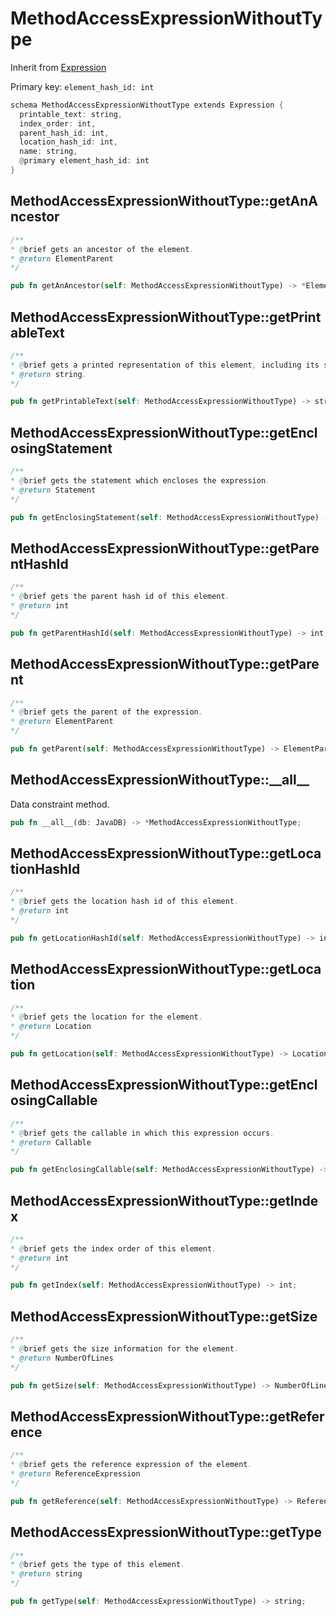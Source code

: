 # MethodAccessExpressionWithoutType

Inherit from [Expression](./Expression.md)

Primary key: `element_hash_id: int`

```rust
schema MethodAccessExpressionWithoutType extends Expression {
  printable_text: string,
  index_order: int,
  parent_hash_id: int,
  location_hash_id: int,
  name: string,
  @primary element_hash_id: int
}
```
## MethodAccessExpressionWithoutType::getAnAncestor

```java
/**
* @brief gets an ancestor of the element.
* @return ElementParent 
*/
```
```rust
pub fn getAnAncestor(self: MethodAccessExpressionWithoutType) -> *ElementParent;
```
## MethodAccessExpressionWithoutType::getPrintableText

```java
/**
* @brief gets a printed representation of this element, including its structure where applicable.
* @return string.
*/
```
```rust
pub fn getPrintableText(self: MethodAccessExpressionWithoutType) -> string;
```
## MethodAccessExpressionWithoutType::getEnclosingStatement

```java
/**
* @brief gets the statement which encloses the expression.
* @return Statement 
*/
```
```rust
pub fn getEnclosingStatement(self: MethodAccessExpressionWithoutType) -> Statement;
```
## MethodAccessExpressionWithoutType::getParentHashId

```java
/**
* @brief gets the parent hash id of this element.
* @return int
*/
```
```rust
pub fn getParentHashId(self: MethodAccessExpressionWithoutType) -> int;
```
## MethodAccessExpressionWithoutType::getParent

```java
/**
* @brief gets the parent of the expression.
* @return ElementParent 
*/
```
```rust
pub fn getParent(self: MethodAccessExpressionWithoutType) -> ElementParent;
```
## MethodAccessExpressionWithoutType::\_\_all\_\_

Data constraint method.

```rust
pub fn __all__(db: JavaDB) -> *MethodAccessExpressionWithoutType;
```
## MethodAccessExpressionWithoutType::getLocationHashId

```java
/**
* @brief gets the location hash id of this element.
* @return int
*/
```
```rust
pub fn getLocationHashId(self: MethodAccessExpressionWithoutType) -> int;
```
## MethodAccessExpressionWithoutType::getLocation

```java
/**
* @brief gets the location for the element.
* @return Location
*/
```
```rust
pub fn getLocation(self: MethodAccessExpressionWithoutType) -> Location;
```
## MethodAccessExpressionWithoutType::getEnclosingCallable

```java
/**
* @brief gets the callable in which this expression occurs.
* @return Callable 
*/
```
```rust
pub fn getEnclosingCallable(self: MethodAccessExpressionWithoutType) -> Callable;
```
## MethodAccessExpressionWithoutType::getIndex

```java
/**
* @brief gets the index order of this element.
* @return int
*/
```
```rust
pub fn getIndex(self: MethodAccessExpressionWithoutType) -> int;
```
## MethodAccessExpressionWithoutType::getSize

```java
/**
* @brief gets the size information for the element.
* @return NumberOfLines
*/
```
```rust
pub fn getSize(self: MethodAccessExpressionWithoutType) -> NumberOfLines;
```
## MethodAccessExpressionWithoutType::getReference

```java
/**
* @brief gets the reference expression of the element.
* @return ReferenceExpression 
*/
```
```rust
pub fn getReference(self: MethodAccessExpressionWithoutType) -> ReferenceExpression;
```
## MethodAccessExpressionWithoutType::getType

```java
/**
* @brief gets the type of this element.
* @return string
*/
```
```rust
pub fn getType(self: MethodAccessExpressionWithoutType) -> string;
```
